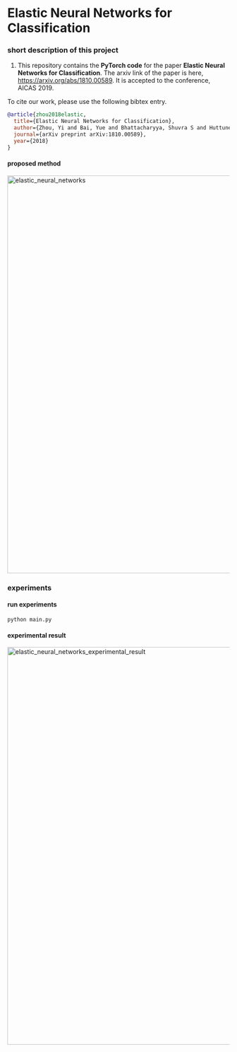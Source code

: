 # Elastic Neural Networks for Classification

### short description of this project

1. This repository contains the **PyTorch code** for the paper **Elastic Neural Networks for Classification**. The arxiv link of the paper is here, https://arxiv.org/abs/1810.00589. It is accepted to the conference, AICAS 2019.

To cite our work, please use the following bibtex entry.

```bibtex
@article{zhou2018elastic,
  title={Elastic Neural Networks for Classification},
  author={Zhou, Yi and Bai, Yue and Bhattacharyya, Shuvra S and Huttunen, Heikki},
  journal={arXiv preprint arXiv:1810.00589},
  year={2018}
}
```
#### proposed method  

<img src="https://github.com/yipersevere/Elastic-Neural-Networks-for-Classification_PyTorch/blob/master/model_arch.PNG" alt="elastic_neural_networks" width="900"/>

### experiments

#### run experiments
```
python main.py
```

#### experimental result

<img src="https://github.com/yipersevere/Elastic-Neural-Networks-for-Classification_PyTorch/blob/master/elastic_neural_networks_experimental_result.png" alt="elastic_neural_networks_experimental_result" width="900"/>
